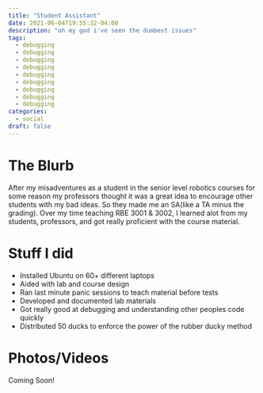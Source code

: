 ```yaml
---
title: "Student Assistant"
date: 2021-06-04T19:55:32-04:00
description: "oh my god i've seen the dumbest issues"
tags:
  - debugging
  - debugging
  - debugging
  - debugging
  - debugging
  - debugging
  - debugging
  - debugging
  - debugging
categories:
  - social
draft: false
---
```


# The Blurb

After my misadventures as a student in the senior level robotics courses for some reason my professors thought it was a great idea to encourage other students with my bad ideas. So they made me an SA(like a TA minus the grading). Over my time teaching RBE 3001 & 3002, I learned alot from my students, professors, and got really proficient with the course material. 

# Stuff I did
  - Installed Ubuntu on 60+ different laptops
  - Aided with lab and course design
  - Ran last minute panic sessions to teach material before tests
  - Developed and documented lab materials 
  - Got really good at debugging and understanding other peoples code quickly
  - Distributed 50 ducks to enforce the power of the rubber ducky method 

# Photos/Videos
<!--{{< google-photos tbHcgyWN44g9qj216 carousel >}}-->

Coming Soon!

